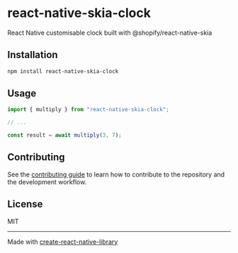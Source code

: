 # react-native-skia-clock
React Native customisable clock built with @shopify/react-native-skia
## Installation

```sh
npm install react-native-skia-clock
```

## Usage

```js
import { multiply } from "react-native-skia-clock";

// ...

const result = await multiply(3, 7);
```

## Contributing

See the [contributing guide](CONTRIBUTING.md) to learn how to contribute to the repository and the development workflow.

## License

MIT

---

Made with [create-react-native-library](https://github.com/callstack/react-native-builder-bob)
